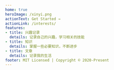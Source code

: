 ```yaml
---
home: true
heroImage: /xinyi.png
actionText: Get Started →
actionLink: /interests/
features:
- title: 兴趣记录
  details: 记录自己的兴趣，学习相关的技能
- title: 知识
  details: 掌握一些必要知识，不断进步
- title: 文章
  details: 记录我的生活
footer: MIT Licensed | Copyright © 2020-Present
---
```

